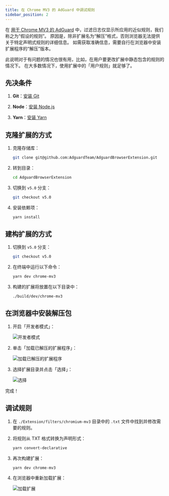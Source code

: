 ```yaml
---
title: 在 Chrome MV3 的 AdGuard 中调试规则
sidebar_position: 2
---
```


在 [用于 Chrome MV3 的 AdGuard](/adguard-browser-extension/mv3-version) 中，过滤日志仅显示所应用的近似规则，我们称之为“假设的规则”。 原因是，除非扩展名为“解压”格式，否则浏览器无法提供关于特定声明式规则的详细信息。 如需获取准确信息，需要自行在浏览器中安装扩展程序的“解压”版本。

此说明对于有问题的情况也很有用，比如，在用户要更改扩展中静态包含的规则的情况下。 在大多数情况下，使用扩展中的「用户规则」就足够了。

## 先决条件

1. **Git**：[安装 Git](https://git-scm.com/book/en/v2/Getting-Started-Installing-Git)

2. **Node**：[安装 Node.js](https://nodejs.org/en/download/package-manager)

3. **Yarn**：[安装 Yarn](https://classic.yarnpkg.com/lang/en/docs/install)

## 克隆扩展的方式

1. 克隆存储库：

   ```bash
   git clone git@github.com:AdguardTeam/AdguardBrowserExtension.git
   ```

2. 转到目录：

   ```bash
   cd AdguardBrowserExtension
   ```

3. 切换到 `v5.0` 分支：

   ```bash
   git checkout v5.0
   ```

4. 安装依赖项：

   ```bash
   yarn install
   ```

## 建构扩展的方式

1. 切换到 `v5.0` 分支：

   ```bash
   git checkout v5.0
   ```

2. 在终端中运行以下命令：

   ```bash
   yarn dev chrome-mv3
   ```

3. 构建的扩展将放置在以下目录中：

   ```bash
   ./build/dev/chrome-mv3
   ```

## 在浏览器中安装解压包

1. 开启「开发者模式」：

   ![开发者模式](https://cdn.adtidy.org/content/Kb/ad_blocker/browser_extension/developer_mode.png)

2. 单击「加载已解压的扩展程序」：

   ![加载已解压的扩展程序](https://cdn.adtidy.org/content/Kb/ad_blocker/browser_extension/load_unpacked.png)

3. 选择扩展目录并点击「选择」：

   ![选择](https://cdn.adtidy.org/content/Kb/ad_blocker/browser_extension/select.png)

完成！

## 调试规则

1. 在 `./Extension/filters/chromium-mv3` 目录中的 `.txt` 文件中找到并修改需要的规则。

2. 将规则从 TXT 格式转换为声明形式：

   ```bash
   yarn convert-declarative
   ```

3. 再次构建扩展：

   ```bash
   yarn dev chrome-mv3
   ```

4. 在浏览器中重新加载扩展：

   ![加载扩展](https://cdn.adtidy.org/content/Kb/ad_blocker/browser_extension/reload_extension.png)
